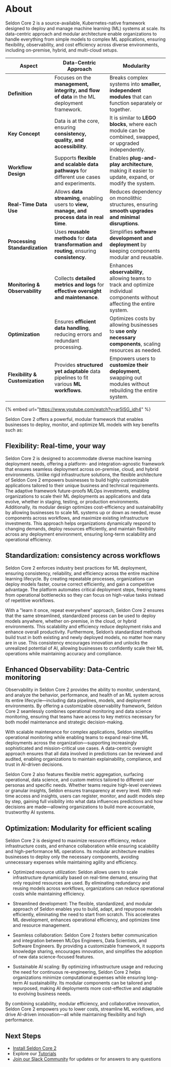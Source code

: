 # About

Seldon Core 2 is a source-available, Kubernetes-native framework designed to deploy and manage machine learning (ML) systems at scale. Its data-centric approach and modular architecture enable organizations to handle everything from simple models to complex ML applications, ensuring flexibility, observability, and cost efficiency across diverse environments, including on-premise, hybrid, and multi-cloud setups.

| **Aspect**           | **Data-Centric Approach** | **Modularity** |
|----------------------|--------------------------|---------------|
| **Definition**       | Focuses on the **management, integrity, and flow of data** in the ML deployment framework. | Breaks complex systems into **smaller, independent modules** that can function separately or together. |
| **Key Concept**      | Data is at the core, ensuring **consistency, quality, and accessibility**. | It is similar to **LEGO blocks**, where each module can be combined, swapped, or upgraded independently. |
| **Workflow Design**  | Supports **flexible and scalable data pathways** for different use cases and experiments. | Enables **plug-and-play architecture**, making it easier to update, expand, or modify the system. |
| **Real-Time Data Use** | Allows **data streaming**, enabling users to **view, manage, and process data in real time**. | Reduces dependency on monolithic structures, ensuring **smooth upgrades and minimal disruptions**. |
| **Processing Standardization** | Uses **reusable methods** for **data transformation and routing**, ensuring **consistency**. | Simplifies **software development and deployment** by keeping components modular and reusable. |
| **Monitoring & Observability** | Collects **detailed metrics and logs** for **effective oversight and maintenance**. | Enhances **observability**, allowing teams to track and optimize individual components without affecting the entire system. |
| **Optimization** | Ensures **efficient data handling**, reducing errors and redundant processing. | Optimizes costs by allowing businesses to **use only necessary components**, scaling resources as needed. |
| **Flexibility & Customization** | Provides **structured yet adaptable** data pipelines to fit various **ML workflows**. | Empowers users to **customize their deployment**, swapping out modules without rebuilding the entire system. |

{% embed url="https://www.youtube.com/watch?v=ar5lSG_idh4" %}

Seldon Core 2 offers a powerful, modular framework that enables businesses to deploy, monitor, and optimize ML models with key benefits such as:

## Flexibility: Real-time, your way

Seldon Core 2 is designed to accommodate diverse machine learning deployment needs, offering a platform- and integration-agnostic framework that ensures seamless deployment across on-premise, cloud, and hybrid environments. Unlike rigid infrastructure solutions, the flexible architecture of Seldon Core 2 empowers businesses to build highly customizable applications tailored to their unique business and technical requirements.
The adaptive framework future-proofs MLOps investments, enabling organizations to scale their ML deployments as applications and data evolve, whether in staging, testing, or production environments. Additionally, its modular design optimizes cost-efficiency and sustainability by allowing businesses to scale ML systems up or down as needed, reuse components across workflows, and maximize existing infrastructure investments.
This approach helps organizations dynamically respond to changing demands, deploy resources efficiently, and maintain flexibility across any deployment environment, ensuring long-term scalability and operational efficiency.

## Standardization: consistency across workflows

Seldon Core 2 enforces industry best practices for ML deployment, ensuring consistency, reliability, and efficiency across the entire machine learning lifecycle. By creating repeatable processes, organizations can deploy models faster, course correct efficiently, and gain a competitive advantage. The platform automates critical deployment steps, freeing teams from operational bottlenecks so they can focus on high-value tasks instead of repetitive workflows.

With a "learn it once, repeat everywhere" approach, Seldon Core 2 ensures that the same streamlined, standardized process can be used to deploy models anywhere, whether on-premise, in the cloud, or hybrid environments. This scalability and efficiency reduce deployment risks and enhance overall productivity. Furthermore, Seldon’s standardized methods build trust in both existing and newly deployed models, no matter how many are in use. This consistency encourages innovation and unlocks the unrealized potential of AI, allowing businesses to confidently scale their ML operations while maintaining accuracy and compliance.

## Enhanced Observability: Data-Centric monitoring

Observability in Seldon Core 2 provides the ability to monitor, understand, and analyze the behavior, performance, and health of an ML system across its entire lifecycle—including data pipelines, models, and deployment environments. By offering a customizable observability framework, Seldon Core 2 seamlessly combines operational monitoring and data science monitoring, ensuring that teams have access to key metrics necessary for both model maintenance and strategic decision-making.

With scalable maintenance for complex applications, Seldon simplifies operational monitoring while enabling teams to expand real-time ML deployments across the organization—supporting increasingly sophisticated and mission-critical use cases. A data-centric oversight approach ensures that all data involved in predictions can be reviewed and audited, enabling organizations to maintain explainability, compliance, and trust in AI-driven decisions.

Seldon Core 2 also features flexible metric aggregation, surfacing operational, data science, and custom metrics tailored to different user personas and specific needs. Whether teams require high-level overviews or granular insights, Seldon ensures transparency at every level. With real-time access and insights, users can register, monitor, and audit models step by step, gaining full visibility into what data influences predictions and how decisions are made—allowing organizations to build more accountable, trustworthy AI systems.

## Optimization: Modularity for efficient scaling

Seldon Core 2 is designed to maximize resource efficiency, reduce infrastructure costs, and enhance collaboration while ensuring scalability and high-performance ML operations. Its modular architecture enables businesses to deploy only the necessary components, avoiding unnecessary expenses while maintaining agility and efficiency.

* Optimized resource utilization: Seldon allows users to scale infrastructure dynamically based on real-time demand, ensuring that only required resources are used. By eliminating redundancy and reusing models across workflows, organizations can reduce operational costs while maintaining efficiency.

* Streamlined development: The flexible, standardized, and modular approach of Seldon enables you to build, adapt, and repurpose models efficiently, eliminating the need to start from scratch. This accelerates ML development, enhances operational efficiency, and optimizes time and resource management.

* Seamless collaboration: Seldon Core 2 fosters better communication and integration between MLOps Engineers, Data Scientists, and Software Engineers. By providing a customizable framework, it supports knowledge sharing, encourages innovation, and simplifies the adoption of new data science-focused features.

* Sustainable AI scaling: By optimizing infrastructure usage and reducing the need for continuous re-engineering, Seldon Core 2 helps organizations minimize computational expenses while ensuring long-term AI sustainability. Its modular components can be tailored and repurposed, making AI deployments more cost-effective and adaptable to evolving business needs.

By combining scalability, modular efficiency, and collaborative innovation, Seldon Core 2 empowers you to lower costs, streamline ML workflows, and drive AI-driven innovation—all while maintaining flexibility and high performance. 

## Next Steps

- [Install Seldon Core 2](./getting-started/README.md)
- Explore our [Tutorials](./examples/README.md)
- [Join our Slack Community](https://seldondev.slack.com/join/shared_invite/zt-vejg6ttd-ksZiQs3O_HOtPQsen_labg#/shared-invite/email) for updates or for answers to any questions
